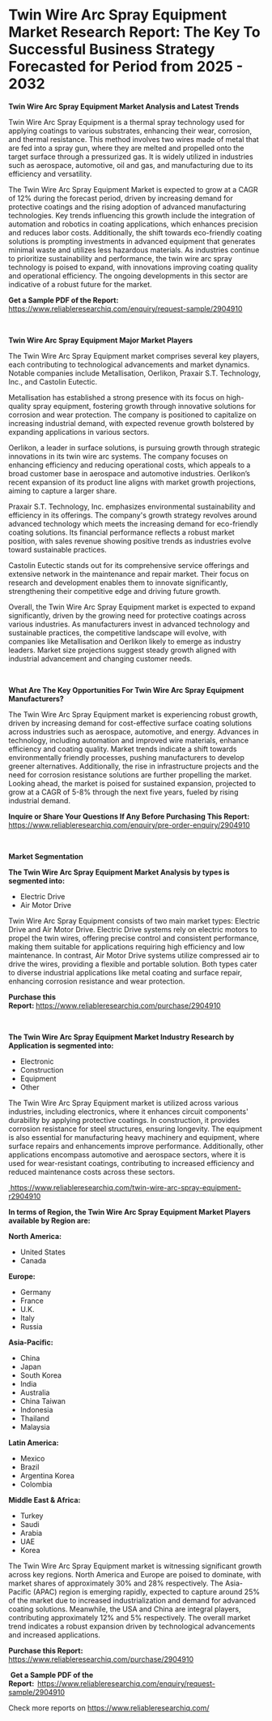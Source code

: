 <p><h1>Twin Wire Arc Spray Equipment Market Research Report: The Key To Successful Business Strategy Forecasted for Period from 2025 - 2032</h1></p><p><strong>Twin Wire Arc Spray Equipment Market Analysis and Latest Trends</strong></p>
<p><p>Twin Wire Arc Spray Equipment is a thermal spray technology used for applying coatings to various substrates, enhancing their wear, corrosion, and thermal resistance. This method involves two wires made of metal that are fed into a spray gun, where they are melted and propelled onto the target surface through a pressurized gas. It is widely utilized in industries such as aerospace, automotive, oil and gas, and manufacturing due to its efficiency and versatility.</p><p>The Twin Wire Arc Spray Equipment Market is expected to grow at a CAGR of 12% during the forecast period, driven by increasing demand for protective coatings and the rising adoption of advanced manufacturing technologies. Key trends influencing this growth include the integration of automation and robotics in coating applications, which enhances precision and reduces labor costs. Additionally, the shift towards eco-friendly coating solutions is prompting investments in advanced equipment that generates minimal waste and utilizes less hazardous materials. As industries continue to prioritize sustainability and performance, the twin wire arc spray technology is poised to expand, with innovations improving coating quality and operational efficiency. The ongoing developments in this sector are indicative of a robust future for the market.</p></p>
<p><strong>Get a Sample PDF of the Report:&nbsp;</strong> <a href="https://www.reliableresearchiq.com/enquiry/request-sample/2904910?utm_campaign=3174&utm_medium=2&utm_source=Github&utm_content=ia&utm_term=12032025&utm_id=twin-wire-arc-spray-equipment">https://www.reliableresearchiq.com/enquiry/request-sample/2904910</a></p>
<p>&nbsp;</p>
<p><strong>Twin Wire Arc Spray Equipment Major Market Players</strong></p>
<p><p>The Twin Wire Arc Spray Equipment market comprises several key players, each contributing to technological advancements and market dynamics. Notable companies include Metallisation, Oerlikon, Praxair S.T. Technology, Inc., and Castolin Eutectic.</p><p>Metallisation has established a strong presence with its focus on high-quality spray equipment, fostering growth through innovative solutions for corrosion and wear protection. The company is positioned to capitalize on increasing industrial demand, with expected revenue growth bolstered by expanding applications in various sectors.</p><p>Oerlikon, a leader in surface solutions, is pursuing growth through strategic innovations in its twin wire arc systems. The company focuses on enhancing efficiency and reducing operational costs, which appeals to a broad customer base in aerospace and automotive industries. Oerlikon’s recent expansion of its product line aligns with market growth projections, aiming to capture a larger share.</p><p>Praxair S.T. Technology, Inc. emphasizes environmental sustainability and efficiency in its offerings. The company's growth strategy revolves around advanced technology which meets the increasing demand for eco-friendly coating solutions. Its financial performance reflects a robust market position, with sales revenue showing positive trends as industries evolve toward sustainable practices.</p><p>Castolin Eutectic stands out for its comprehensive service offerings and extensive network in the maintenance and repair market. Their focus on research and development enables them to innovate significantly, strengthening their competitive edge and driving future growth.</p><p>Overall, the Twin Wire Arc Spray Equipment market is expected to expand significantly, driven by the growing need for protective coatings across various industries. As manufacturers invest in advanced technology and sustainable practices, the competitive landscape will evolve, with companies like Metallisation and Oerlikon likely to emerge as industry leaders. Market size projections suggest steady growth aligned with industrial advancement and changing customer needs.</p></p>
<p>&nbsp;</p>
<p><strong>What Are The Key Opportunities For Twin Wire Arc Spray Equipment Manufacturers?</strong></p>
<p><p>The Twin Wire Arc Spray Equipment market is experiencing robust growth, driven by increasing demand for cost-effective surface coating solutions across industries such as aerospace, automotive, and energy. Advances in technology, including automation and improved wire materials, enhance efficiency and coating quality. Market trends indicate a shift towards environmentally friendly processes, pushing manufacturers to develop greener alternatives. Additionally, the rise in infrastructure projects and the need for corrosion resistance solutions are further propelling the market. Looking ahead, the market is poised for sustained expansion, projected to grow at a CAGR of 5-8% through the next five years, fueled by rising industrial demand.</p></p>
<p><strong>Inquire or Share Your Questions If Any Before Purchasing This Report:</strong> <a href="https://www.reliableresearchiq.com/enquiry/pre-order-enquiry/2904910?utm_campaign=3174&utm_medium=2&utm_source=Github&utm_content=ia&utm_term=12032025&utm_id=twin-wire-arc-spray-equipment">https://www.reliableresearchiq.com/enquiry/pre-order-enquiry/2904910</a></p>
<p>&nbsp;</p>
<p><strong>Market Segmentation</strong></p>
<p><strong>The Twin Wire Arc Spray Equipment Market Analysis by types is segmented into:</strong></p>
<p><ul><li>Electric Drive</li><li>Air Motor Drive</li></ul></p>
<p><p>Twin Wire Arc Spray Equipment consists of two main market types: Electric Drive and Air Motor Drive. Electric Drive systems rely on electric motors to propel the twin wires, offering precise control and consistent performance, making them suitable for applications requiring high efficiency and low maintenance. In contrast, Air Motor Drive systems utilize compressed air to drive the wires, providing a flexible and portable solution. Both types cater to diverse industrial applications like metal coating and surface repair, enhancing corrosion resistance and wear protection.</p></p>
<p><strong>Purchase this Report:&nbsp;</strong><a href="https://www.reliableresearchiq.com/purchase/2904910?utm_campaign=3174&utm_medium=2&utm_source=Github&utm_content=ia&utm_term=12032025&utm_id=twin-wire-arc-spray-equipment">https://www.reliableresearchiq.com/purchase/2904910</a></p>
<p>&nbsp;</p>
<p><strong>The Twin Wire Arc Spray Equipment Market Industry Research by Application is segmented into:</strong></p>
<p><ul><li>Electronic</li><li>Construction</li><li>Equipment</li><li>Other</li></ul></p>
<p><p>The Twin Wire Arc Spray Equipment market is utilized across various industries, including electronics, where it enhances circuit components' durability by applying protective coatings. In construction, it provides corrosion resistance for steel structures, ensuring longevity. The equipment is also essential for manufacturing heavy machinery and equipment, where surface repairs and enhancements improve performance. Additionally, other applications encompass automotive and aerospace sectors, where it is used for wear-resistant coatings, contributing to increased efficiency and reduced maintenance costs across these sectors.</p></p>
<p><a href="https://www.reliableresearchiq.com/twin-wire-arc-spray-equipment-r2904910?utm_campaign=3174&utm_medium=2&utm_source=Github&utm_content=ia&utm_term=12032025&utm_id=twin-wire-arc-spray-equipment">&nbsp;https://www.reliableresearchiq.com/twin-wire-arc-spray-equipment-r2904910</a></p>
<p><strong>In terms of Region, the Twin Wire Arc Spray Equipment Market Players available by Region are:</strong></p>
<p>
    <p> <strong> North America: </strong>
        <ul>
            <li>United States</li>
            <li>Canada</li>
        </ul>
        </p> 
    <p> <strong> Europe: </strong>
        <ul>
            <li>Germany</li>
            <li>France</li>
            <li>U.K.</li>
            <li>Italy</li>
            <li>Russia</li>
        </ul>
        </p> 
    <p> <strong> Asia-Pacific: </strong>
        <ul>
            <li>China</li>
            <li>Japan</li>
            <li>South Korea</li>
            <li>India</li>
            <li>Australia</li>
            <li>China Taiwan</li>
            <li>Indonesia</li>
            <li>Thailand</li>
            <li>Malaysia</li>
        </ul>
        </p> 
    <p> <strong> Latin America: </strong>
        <ul>
            <li>Mexico</li>
            <li>Brazil</li>
            <li>Argentina Korea</li>
            <li>Colombia</li>
        </ul>
        </p> 
    <p> <strong> Middle East & Africa: </strong>
        <ul>
            <li>Turkey</li>
            <li>Saudi</li>
            <li>Arabia</li>
            <li>UAE</li>
            <li>Korea</li>
        </ul>
    </p>
    </p>
<p><p>The Twin Wire Arc Spray Equipment market is witnessing significant growth across key regions. North America and Europe are poised to dominate, with market shares of approximately 30% and 28% respectively. The Asia-Pacific (APAC) region is emerging rapidly, expected to capture around 25% of the market due to increased industrialization and demand for advanced coating solutions. Meanwhile, the USA and China are integral players, contributing approximately 12% and 5% respectively. The overall market trend indicates a robust expansion driven by technological advancements and increased applications.</p></p>
<p><strong>Purchase this Report: </strong><a href="https://www.reliableresearchiq.com/purchase/2904910?utm_campaign=3174&utm_medium=2&utm_source=Github&utm_content=ia&utm_term=12032025&utm_id=twin-wire-arc-spray-equipment">https://www.reliableresearchiq.com/purchase/2904910</a></p>
<p>&nbsp;<strong>Get a Sample PDF of the Report:&nbsp;&nbsp;</strong><a href="https://www.reliableresearchiq.com/enquiry/request-sample/2904910?utm_campaign=3174&utm_medium=2&utm_source=Github&utm_content=ia&utm_term=12032025&utm_id=twin-wire-arc-spray-equipment">https://www.reliableresearchiq.com/enquiry/request-sample/2904910</a></p>
<p><strong></strong></p>
<p>Check more reports on <a href="https://www.reliableresearchiq.com/?utm_campaign=3174&utm_medium=2&utm_source=Github&utm_content=ia&utm_term=12032025&utm_id=twin-wire-arc-spray-equipment">https://www.reliableresearchiq.com/</a></p>